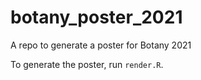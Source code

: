 # botany_poster_2021

A repo to generate a poster for Botany 2021

To generate the poster, run `render.R`.